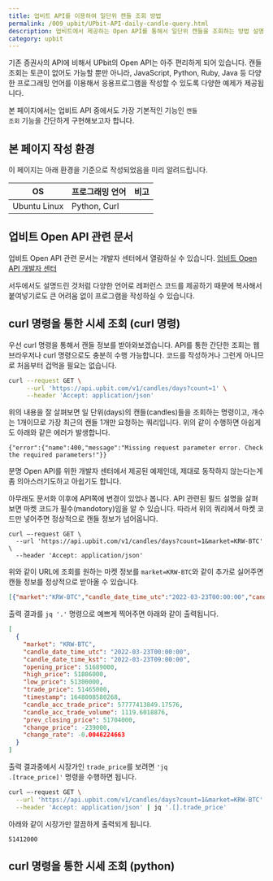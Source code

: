 ```yaml
---
title: 업비트 API를 이용하여 일단위 캔들 조회 방법
permalink: /009_upbit/UPbit-API-daily-candle-query.html
description: 업비트에서 제공하는 Open API를 통해서 일단위 캔들을 조회하는 방법 설명
category: upbit
---
```

기존 증권사의 API에 비해서 UPbit의 Open API는 아주 편리하게 되어 있습니다. 
캔들 조회는 토큰이 없어도 가능할 뿐만 아니라, 
JavaScript, Python, Ruby, Java 등 다양한 프로그래밍 언어를 이용해서 응용프로그램을 작성할 수 있도록 다양한 예제가 제공됩니다. 


본 페이지에서는 업비트 API 중에서도 가장 기본적인 기능인 <code>캔들 조회</code> 기능을 간단하게 구현해보고자 합니다.


본 페이지 작성 환경
---


이 페이지는 아래 환경을 기준으로 작성되었음을 미리 알려드립니다.

|OS|프로그래밍 언어|비고|
|--|--|--|
|Ubuntu Linux|Python, Curl|   |


업비트 Open API 관련 문서
---


업비트 Open API 관련 문서는 개발자 센터에서 열람하실 수 있습니다. 
[업비트 Open API 개발자 센터](https://docs.upbit.com)


서두에서도 설명드린 것처럼 다양한 언어로 레퍼런스 코드를 제공하기 때문에 
복사해서 붙여넣기로도 큰 어려움 없이 프로그램을 작성하실 수 있습니다.


curl 명령을 통한 시세 조회 (curl 명령)
---


우선 curl 명령을 통해서 캔들 정보를 받아와보겠습니다.
API를 통한 간단한 조회는 웹브라우저나 curl 명령으로도 충분히 수행 가능합니다. 
코드를 작성하거나 그런게 아니므로 처음부터 겁먹을 필요는 없습니다.


```bash
curl --request GET \
     --url 'https://api.upbit.com/v1/candles/days?count=1' \
     --header 'Accept: application/json'
```


위의 내용을 잘 살펴보면 일 단위(days)의 캔들(candles)들을 조회하는 명령이고, 
개수는 1개이므로 가장 최근의 캔들 1개만 요청하는 쿼리입니다. 
위의 같이 수행하면 아쉽게도 아래와 같은 에러가 발생합니다.


```
{"error":{"name":400,"message":"Missing request parameter error. Check the required parameters!"}}
```


분명 Open API를 위한 개발자 센터에서 제공된 예제인데, 
제대로 동작하지 않는다는게 좀 의아스러기도하고 아쉽기도 합니다.


아무래도 문서화 이후에 API쪽에 변경이 있었나 봅니다. 
API 관련된 필드 설명을 살펴보면 마켓 코드가 필수(mandotory)임을 알 수 있습니다. 
따라서 위의 쿼리에서 마켓 코드만 넣어주면 정상적으로 캔들 정보가 넘어옵니다.


```
curl –-request GET \
  --url 'https://api.upbit.com/v1/candles/days?count=1&market=KRW-BTC' \
  --header 'Accept: application/json'
```


위와 같이 URL에 조회를 원하는 마켓 정보를 <code>market=KRW-BTC</code>와 같이 추가로 실어주면 캔들 정보를 정상적으로 받아올 수 있습니다.


```json
[{"market":"KRW-BTC","candle_date_time_utc":"2022-03-23T00:00:00","candle_date_time_kst":"2022-03-23T09:00:00","opening_price":51689000.00000000,"high_price":51886000.00000000,"low_price":51300000.00000000,"trade_price":51465000.00000000,"timestamp":1648008580268,"candle_acc_trade_price":57777413849.17576000,"candle_acc_trade_volume":1119.60188760,"prev_closing_price":51704000.00000000,"change_price":-239000.00000000,"change_rate":-0.0046224663}]
```


출력 결과를 <code>jq '.'</code> 명령으로 예쁘게 찍어주면 아래와 같이 출력됩니다.


```json
[
  {
    "market": "KRW-BTC",
    "candle_date_time_utc": "2022-03-23T00:00:00",
    "candle_date_time_kst": "2022-03-23T09:00:00",
    "opening_price": 51689000,
    "high_price": 51886000,
    "low_price": 51300000,
    "trade_price": 51465000,
    "timestamp": 1648008580268,
    "candle_acc_trade_price": 57777413849.17576,
    "candle_acc_trade_volume": 1119.6018876,
    "prev_closing_price": 51704000,
    "change_price": -239000,
    "change_rate": -0.0046224663
  }
]
```


출력 결과중에서 시장가인 <code>trade_price</code>를 보려면 <code>'jq .[trace_price]'</code> 명령을 수행하면 됩니다.


```bash
curl –-request GET \
  --url 'https://api.upbit.com/v1/candles/days?count=1&market=KRW-BTC' \
  --header 'Accept: application/json' | jq '.[].trade_price'
```


아래와 같이 시장가만 깔끔하게 출력되게 됩니다.


```
51412000
```


curl 명령을 통한 시세 조회 (python)
---
